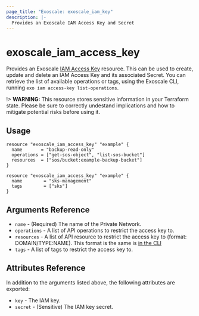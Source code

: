 ```yaml
---
page_title: "Exoscale: exoscale_iam_key"
description: |-
  Provides an Exoscale IAM Access Key and Secret
---
```


# exoscale\_iam\_access\_key

Provides an Exoscale [IAM Access Key][exo-iam] resource. This can be used to create, update and delete an IAM Access Key and its associated Secret.
You can retrieve the list of available operations or tags, using the Exoscale CLI, running `exo iam access-key list-operations`.

!> **WARNING:** This resource stores sensitive information in your Terraform state. Please be sure to correctly undestand implications and how to mitigate potential risks before using it.

## Usage

```hcl
resource "exoscale_iam_access_key" "example" {
  name       = "backup-read-only"
  operations = ["get-sos-object", "list-sos-bucket"]
  resources  = ["sos/bucket:example-backup-bucket"]
}
```

```hcl
resource "exoscale_iam_access_key" "example" {
  name        = "sks-management"
  tags        = ["sks"]
}
```

## Arguments Reference

* `name` - (Required) The name of the Private Network.
* `operations` - A list of API operations to restrict the access key to.
* `resources` - A list of API resource to restrict the access key to (format: DOMAIN/TYPE:NAME). This format is the same is [in the CLI][exo-cli-resources]
* `tags` - A list of tags to restrict the access key to.

## Attributes Reference

In addition to the arguments listed above, the following attributes are exported:

* `key` - The IAM key.
* `secret` - (Sensitive) The IAM key secret.

[exo-iam]: https://community.exoscale.com/documentation/iam/quick-start/
[exo-cli-resources]: https://community.exoscale.com/documentation/iam/quick-start/#restricting-api-access-keys-to-resources
[zone]: https://www.exoscale.com/datacenters/